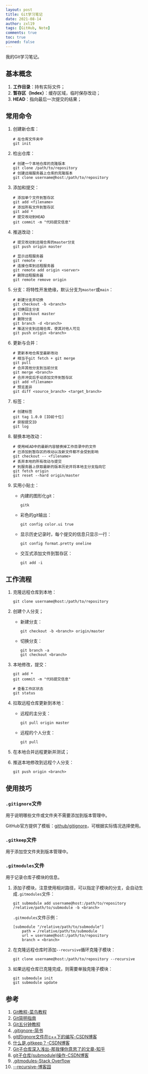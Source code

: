 ```yaml
---
layout: post
title: Git学习笔记
date: 2021-08-14
author: zxl19
tags: [GitHub, Note]
comments: true
toc: true
pinned: false
---
```


我的Git学习笔记。

<!-- more -->

## 基本概念

1. **工作目录**：持有实际文件；
2. **暂存区（Index）**：缓存区域，临时保存改动；
3. **HEAD**：指向最后一次提交的结果；

## 常用命令

1. 创建新仓库：

    ```shell
    # 在仓库文件夹中
    git init
    ```

2. 检出仓库：

    ```shell
    # 创建一个本地仓库的克隆版本
    git clone /path/to/repository
    # 创建远端服务器上仓库的克隆版本
    git clone username@host:/path/to/repository
    ```

3. 添加和提交：

    ```shell
    # 添加单个文件到暂存区
    git add <filename>
    # 添加所有文件到暂存区
    git add *
    # 提交改动到HEAD
    git commit -m "代码提交信息"
    ```

4. 推送改动：

    ```shell
    # 提交改动到远端仓库的master分支
    git push origin master
    ```

    ```shell
    # 显示远程服务器
    git remote -v
    # 连接仓库到远程服务器
    git remote add origin <server>
    # 删除远程服务器
    git remote remove origin
    ```

5. 分支：将特性开发绝缘，默认分支为`master`或`main`：

    ```shell
    # 新建分支并切换
    git checkout -b <branch>
    # 切换回主分支
    git checkout master
    # 删除分支
    git branch -d <branch>
    # 推送分支到远端仓库，使其对他人可见
    git push origin <branch>
    ```

6. 更新与合并：

    ```shell
    # 更新本地仓库至最新改动
    # 相当于git fetch + git merge
    git pull
    # 合并其他分支到当前分支
    git merge <branch>
    # 合并冲突后手动添加文件到暂存区
    git add <filename>
    # 预览差异
    git diff <source_branch> <target_branch>
    ```

7. 标签：

    ```shell
    # 创建标签
    git tag 1.0.0 [ID前十位]
    # 获取提交ID
    git log
    ```

8. 替换本地改动：

    ```shell
    # 使用HEAD中的最新内容替换掉工作目录中的文件
    # 已添加到暂存区的改动以及新文件都不会受到影响
    git checkout -- <filename>
    # 丢弃本地的所有改动与提交
    # 到服务器上获取最新的版本历史并将本地主分支指向它
    git fetch origin
    git reset --hard origin/master
    ```

9. 实用小贴士：

    - 内建的图形化git：

        ```shell
        gitk
        ```

    - 彩色的git输出：

        ```shell
        git config color.ui true
        ```

    - 显示历史记录时，每个提交的信息只显示一行：

        ```shell
        git config format.pretty oneline
        ```

    - 交互式添加文件到暂存区：

        ```shell
        git add -i
        ```

## 工作流程

1. 克隆远程仓库到本地：

    ```shell
    git clone username@host:/path/to/repository
    ```

2. 创建个人分支；

    - 新建分支：

        ```shell
        git checkout -b <branch> origin/master
        ```

    - 切换分支：

        ```shell
        git branch -a
        git checkout <branch>
        ```

3. 本地修改，提交：

    ```shell
    git add *
    git commit -m "代码提交信息"
    ```

    ```shell
    # 查看工作区状态
    git status
    ```

4. 拉取远程仓库更新到本地：

    - 远程的主分支：

        ```shell
        git pull origin master
        ```

    - 远程的个人分支：

        ```shell
        git pull
        ```

5. 在本地合并远程更新并测试；
6. 推送本地修改到远程个人分支：

    ```shell
    git push origin <branch>
    ```

## 使用技巧

### `.gitignore`文件

用于说明哪些文件或文件夹不需要添加到版本管理中。

GitHub官方提供了模板：[github/gitignore](https://github.com/github/gitignore)，可根据实际情况选择使用。

### `.gitkeep`文件

用于添加空文件夹到版本管理中。

### `.gitmodules`文件

用于记录仓库子模块的信息。

1. 添加子模块，注意使用相对路径，可以指定子模块的分支，会自动生成`.gitmodules`文件：

    ```shell
    git submodule add username@host:/path/to/repository /relative/path/to/submodule -b <branch>
    ```

    `.gitmodules`文件示例：

    ```text
    [submodule "/relative/path/to/submodule"]
        path = /relative/path/to/submodule
        url = username@host:/path/to/repository
        branch = <branch>
    ```

2. 在克隆远程仓库时添加`--recursive`循环克隆子模块：

    ```shell
    git clone username@host:/path/to/repository --recursive
    ```

3. 如果远程仓库已克隆完成，则需要单独克隆子模块：

    ```shell
    git submodule init
    git submodule update
    ```

## 参考

1. [Git教程-菜鸟教程](https://www.runoob.com/git/git-tutorial.html)
2. [Git简明指南](https://www.runoob.com/manual/git-guide/)
3. [Git五分钟教程](https://www.runoob.com/w3cnote/git-five-minutes-tutorial.html)
4. [.gitignore-简书](https://www.jianshu.com/p/699ed86028c2)
5. [git的ignore文件在c++下的编写-CSDN博客](https://blog.csdn.net/dong_beijing/article/details/79860967)
6. [什么是.gitkeep？-CSDN博客](https://blog.csdn.net/qq_37164975/article/details/106131919)
7. [Git子仓库深入浅出-那我懂你意思了的文章-知乎](https://zhuanlan.zhihu.com/p/100214931)
8. [git子仓库(submodule)操作-CSDN博客](https://blog.csdn.net/whuzhang16/article/details/120182063)
9. [.gitmodules-Stack Overflow](https://stackoverflow.com/questions/24777973/adding-git-submodules-automatically-gitmodules)
10. [--recursive-博客园](https://www.cnblogs.com/love-zf/p/13192734.html)
